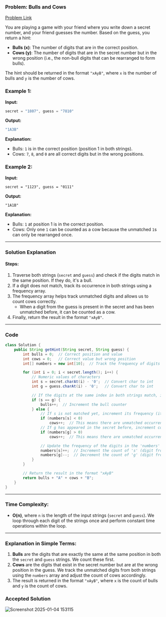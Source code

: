 ### Problem: Bulls and Cows
[Problem Link](https://leetcode.com/problems/bulls-and-cows/description/)

You are playing a game with your friend where you write down a secret number, and your friend guesses the number. Based on the guess, you return a hint:

- **Bulls (x)**: The number of digits that are in the correct position.
- **Cows (y)**: The number of digits that are in the secret number but in the wrong position (i.e., the non-bull digits that can be rearranged to form bulls).

The hint should be returned in the format `"xAyB"`, where `x` is the number of bulls and `y` is the number of cows.

### Example 1:

**Input:**
```java
secret = "1807", guess = "7810"
```

**Output:**
```java
"1A3B"
```

**Explanation:**
- Bulls: `1` is in the correct position (position 1 in both strings).
- Cows: `7`, `8`, and `0` are all correct digits but in the wrong positions.

### Example 2:

**Input:**
```
secret = "1123", guess = "0111"
```

**Output:**
```
"1A1B"
```

**Explanation:**
- Bulls: `1` at position 1 is in the correct position.
- Cows: Only one `1` can be counted as a cow because the unmatched `1`s can only be rearranged once.

---

### Solution Explanation

#### Steps:
1. Traverse both strings (`secret` and `guess`) and check if the digits match in the same position. If they do, it's a bull.
2. If a digit does not match, track its occurrence in both strings using a frequency array.
3. The frequency array helps track unmatched digits and allows us to count cows correctly.
   - When a digit from the guess is present in the secret and has been unmatched before, it can be counted as a cow.
4. Finally, return the result in the format `"xAyB"`.

---

### Code

```java
class Solution {
    public String getHint(String secret, String guess) {
        int bulls = 0;  // Correct position and value
        int cows = 0;   // Correct value but wrong position
        int[] numbers = new int[10];  // Track the frequency of digits (0-9)

        for (int i = 0; i < secret.length(); i++) {
            // Numeric values of characters
            int s = secret.charAt(i) - '0';  // Convert char to int
            int g = guess.charAt(i) - '0';   // Convert char to int

            // If the digits at the same index in both strings match, it's a bull
            if (s == g) {
                bulls++;  // Increment the bull counter
            } else {
                // If s is not matched yet, increment its frequency (it may be a cow later)
                if (numbers[s] < 0)
                    cows++;  // This means there are unmatched occurrences of 's' from previous iterations
                // If g has appeared in the secret before, increment cows
                if (numbers[g] > 0)
                    cows++;  // This means there are unmatched occurrences of 'g' from previous iterations

                // Update the frequency of the digits in the 'numbers' array
                numbers[s]++;  // Increment the count of 's' (digit from 'secret')
                numbers[g]--;  // Decrement the count of 'g' (digit from 'guess')
            }
        }

        // Return the result in the format "xAyB"
        return bulls + "A" + cows + "B";
    }
}
```

---

### Time Complexity:

- **O(n)**, where `n` is the length of the input strings (`secret` and `guess`). We loop through each digit of the strings once and perform constant time operations within the loop.

---

### Explanation in Simple Terms:

1. **Bulls** are the digits that are exactly the same at the same position in both the `secret` and `guess` strings. We count these first.
2. **Cows** are the digits that exist in the secret number but are at the wrong position in the guess. We track the unmatched digits from both strings using the `numbers` array and adjust the count of cows accordingly.
3. The result is returned in the format `"xAyB"`, where `x` is the count of bulls and `y` is the count of cows.

### Accepted Solution
![Screenshot 2025-01-04 153115](https://github.com/user-attachments/assets/1bb2b927-6f50-4dec-ab75-e7d9bf2a7331)
